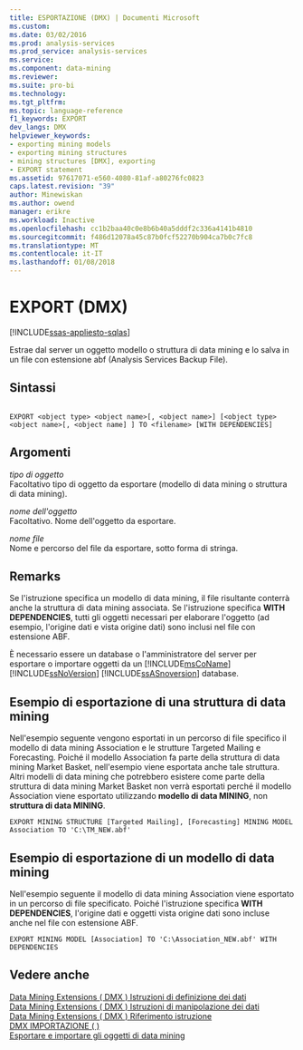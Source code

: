 ```yaml
---
title: ESPORTAZIONE (DMX) | Documenti Microsoft
ms.custom: 
ms.date: 03/02/2016
ms.prod: analysis-services
ms.prod_service: analysis-services
ms.service: 
ms.component: data-mining
ms.reviewer: 
ms.suite: pro-bi
ms.technology: 
ms.tgt_pltfrm: 
ms.topic: language-reference
f1_keywords: EXPORT
dev_langs: DMX
helpviewer_keywords:
- exporting mining models
- exporting mining structures
- mining structures [DMX], exporting
- EXPORT statement
ms.assetid: 97617071-e560-4080-81af-a80276fc0823
caps.latest.revision: "39"
author: Minewiskan
ms.author: owend
manager: erikre
ms.workload: Inactive
ms.openlocfilehash: cc1b2baa40c0e8b6b40a5dddf2c336a4141b4810
ms.sourcegitcommit: f486d12078a45c87b0fcf52270b904ca7b0c7fc8
ms.translationtype: MT
ms.contentlocale: it-IT
ms.lasthandoff: 01/08/2018
---
```

# <a name="export-dmx"></a>EXPORT (DMX)
[!INCLUDE[ssas-appliesto-sqlas](../includes/ssas-appliesto-sqlas.md)]

  Estrae dal server un oggetto modello o struttura di data mining e lo salva in un file con estensione abf (Analysis Services Backup File).  
  
## <a name="syntax"></a>Sintassi  
  
```  
  
EXPORT <object type> <object name>[, <object name>] [<object type> <object name>[, <object name] ] TO <filename> [WITH DEPENDENCIES]  
```  
  
## <a name="arguments"></a>Argomenti  
 *tipo di oggetto*  
 Facoltativo tipo di oggetto da esportare (modello di data mining o struttura di data mining).  
  
 *nome dell'oggetto*  
 Facoltativo. Nome dell'oggetto da esportare.  
  
 *nome file*  
 Nome e percorso del file da esportare, sotto forma di stringa.  
  
## <a name="remarks"></a>Remarks  
 Se l'istruzione specifica un modello di data mining, il file risultante conterrà anche la struttura di data mining associata. Se l'istruzione specifica **WITH DEPENDENCIES**, tutti gli oggetti necessari per elaborare l'oggetto (ad esempio, l'origine dati e vista origine dati) sono inclusi nel file con estensione ABF.  
  
 È necessario essere un database o l'amministratore del server per esportare o importare oggetti da un [!INCLUDE[msCoName](../includes/msconame-md.md)] [!INCLUDE[ssNoVersion](../includes/ssnoversion-md.md)] [!INCLUDE[ssASnoversion](../includes/ssasnoversion-md.md)] database.  
  
## <a name="export-mining-structure-example"></a>Esempio di esportazione di una struttura di data mining  
 Nell'esempio seguente vengono esportati in un percorso di file specifico il modello di data mining Association e le strutture Targeted Mailing e Forecasting. Poiché il modello Association fa parte della struttura di data mining Market Basket, nell'esempio viene esportata anche tale struttura. Altri modelli di data mining che potrebbero esistere come parte della struttura di data mining Market Basket non verrà esportati perché il modello Association viene esportato utilizzando **modello di data MINING**, non **struttura di data MINING**.  
  
```  
EXPORT MINING STRUCTURE [Targeted Mailing], [Forecasting] MINING MODEL Association TO 'C:\TM_NEW.abf'  
```  
  
## <a name="export-mining-model-example"></a>Esempio di esportazione di un modello di data mining  
 Nell'esempio seguente il modello di data mining Association viene esportato in un percorso di file specificato. Poiché l'istruzione specifica **WITH DEPENDENCIES**, l'origine dati e oggetti vista origine dati sono incluse anche nel file con estensione ABF.  
  
```  
EXPORT MINING MODEL [Association] TO 'C:\Association_NEW.abf' WITH DEPENDENCIES  
```  
  
## <a name="see-also"></a>Vedere anche  
 [Data Mining Extensions &#40; DMX &#41; Istruzioni di definizione dei dati](../dmx/dmx-statements-data-definition.md)   
 [Data Mining Extensions &#40; DMX &#41; Istruzioni di manipolazione dei dati](../dmx/dmx-statements-data-manipulation.md)   
 [Data Mining Extensions &#40; DMX &#41; Riferimento istruzione](../dmx/data-mining-extensions-dmx-statements.md)   
 [DMX IMPORTAZIONE &#40; &#41;](../dmx/import-dmx.md)   
 [Esportare e importare gli oggetti di data mining](../analysis-services/data-mining/export-and-import-data-mining-objects.md)  
  
  
